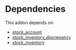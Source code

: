 # Dependencies

This addon depends on:

- [stock_account](../../odoo-bringout-oca-ocb-stock_account)
- [stock_inventory_discrepancy](../../odoo-bringout-oca-stock-logistics-warehouse-stock_inventory_discrepancy)
- [stock_inventory](../../odoo-bringout-oca-stock-logistics-warehouse-stock_inventory)
